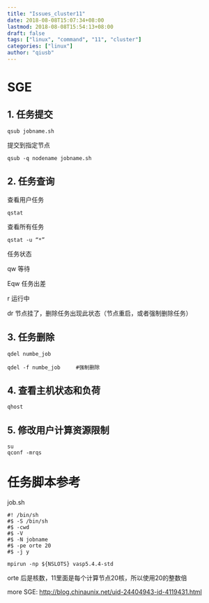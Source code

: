 ```yaml
---
title: "Issues_cluster11"
date: 2018-08-08T15:07:34+08:00
lastmod: 2018-08-08T15:54:13+08:00
draft: false
tags: ["linux", "command", "11", "cluster"]
categories: ["linux"]
author: "qiusb"
---
```


# SGE 

## 1. 任务提交

```
qsub jobname.sh
```

提交到指定节点

```
qsub -q nodename jobname.sh
```

## 2. 任务查询

查看用户任务

```
qstat
```

查看所有任务

```
qstat -u “*”
```

任务状态

qw    等待

Eqw   任务出差

r     运行中

dr    节点挂了，删除任务出现此状态（节点重启，或者强制删除任务）

## 3. 任务删除

```
qdel numbe_job

qdel -f numbe_job     #强制删除
```

## 4. 查看主机状态和负荷

```
qhost
```

## 5. 修改用户计算资源限制

```
su
qconf -mrqs
```

# 任务脚本参考

job.sh

```
#! /bin/sh              
#$ -S /bin/sh           
#$ -cwd                 
#$ -V                   
#$ -N jobname           
#$ -pe orte 20         
#$ -j y                 
     
mpirun -np ${NSLOTS} vasp5.4.4-std                
```
orte 后是核数，11里面是每个计算节点20核，所以使用20的整数倍

 more SGE:
 http://blog.chinaunix.net/uid-24404943-id-4119431.html
